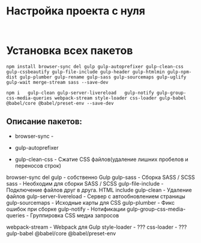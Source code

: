 # Настройка проекта с нуля
```shell


```
# Установка всех пакетов

```shell
npm install browser-sync del gulp gulp-autoprefixer gulp-clean-css gulp-cssbeautify gulp-file-include gulp-header gulp-htmlmin gulp-npm-dist gulp-plumber gulp-rename gulp-sass gulp-sourcemaps gulp-uglify gulp-wait merge-stream sass --save-dev
```

```shell
npm i   gulp-clean gulp-server-livereload   gulp-notify gulp-group-css-media-queries webpack-stream style-loader css-loader gulp-babel @babel/core @babel/preset-env --save-dev

```
## Описание пакетов:

- browser-sync - 

- gulp-autoprefixer
- gulp-clean-css - Сжатие CSS файлов(удаление лишних пробелов и переносов строк)

browser-sync
del
gulp - собственно Gulp
gulp-sass - Сборка SASS / SCSS
sass - Необходим для сборки SASS / SCSS
gulp-file-include - Подключение файлов друг в друга. HTML include
gulp-clean - Удаление файлов
gulp-server-livereload - Сервер с автообновлением страницы
gulp-sourcemaps - Исходные карты для CSS
gulp-plumber - Фикс ошибок при сборке
gulp-notify - Нотификации
gulp-group-css-media-queries - Группировка CSS медиа запросов

webpack-stream - Webpack для Gulp
style-loader - ???
css-loader - ???
gulp-babel
@babel/core
@babel/preset-env
